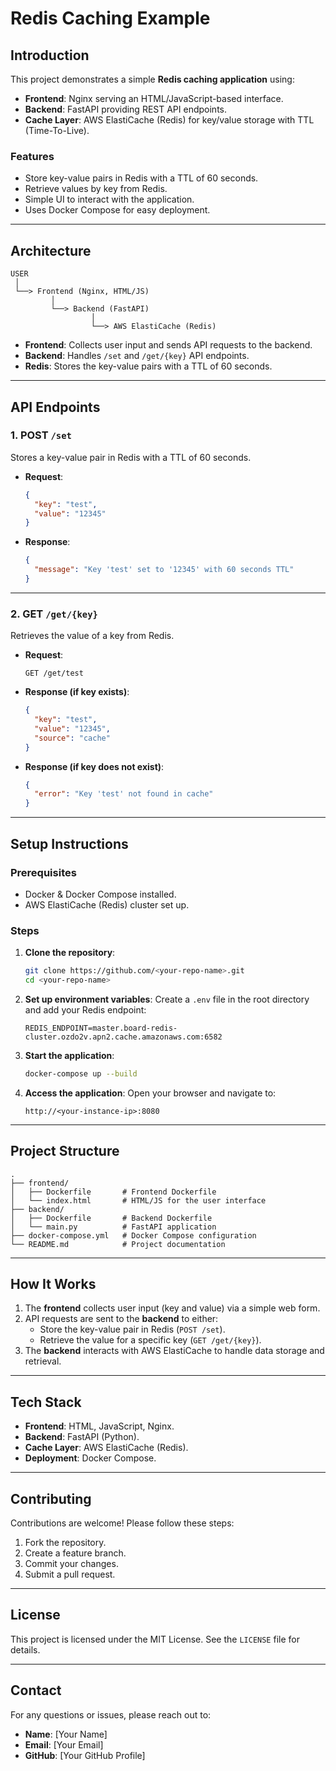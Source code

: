 
# **Redis Caching Example**

## **Introduction**
This project demonstrates a simple **Redis caching application** using:
- **Frontend**: Nginx serving an HTML/JavaScript-based interface.
- **Backend**: FastAPI providing REST API endpoints.
- **Cache Layer**: AWS ElastiCache (Redis) for key/value storage with TTL (Time-To-Live).

### **Features**
- Store key-value pairs in Redis with a TTL of 60 seconds.
- Retrieve values by key from Redis.
- Simple UI to interact with the application.
- Uses Docker Compose for easy deployment.

---

## **Architecture**
```plaintext
USER
 │
 └──> Frontend (Nginx, HTML/JS)
         │
         └──> Backend (FastAPI)
                  │
                  └──> AWS ElastiCache (Redis)
```

- **Frontend**: Collects user input and sends API requests to the backend.
- **Backend**: Handles `/set` and `/get/{key}` API endpoints.
- **Redis**: Stores the key-value pairs with a TTL of 60 seconds.

---

## **API Endpoints**

### **1. POST `/set`**
Stores a key-value pair in Redis with a TTL of 60 seconds.

- **Request**:
  ```json
  {
    "key": "test",
    "value": "12345"
  }
  ```
- **Response**:
  ```json
  {
    "message": "Key 'test' set to '12345' with 60 seconds TTL"
  }
  ```

---

### **2. GET `/get/{key}`**
Retrieves the value of a key from Redis.

- **Request**:
  ```
  GET /get/test
  ```
- **Response (if key exists)**:
  ```json
  {
    "key": "test",
    "value": "12345",
    "source": "cache"
  }
  ```
- **Response (if key does not exist)**:
  ```json
  {
    "error": "Key 'test' not found in cache"
  }
  ```

---

## **Setup Instructions**

### **Prerequisites**
- Docker & Docker Compose installed.
- AWS ElastiCache (Redis) cluster set up.

### **Steps**
1. **Clone the repository**:
   ```bash
   git clone https://github.com/<your-repo-name>.git
   cd <your-repo-name>
   ```

2. **Set up environment variables**:
   Create a `.env` file in the root directory and add your Redis endpoint:
   ```env
   REDIS_ENDPOINT=master.board-redis-cluster.ozdo2v.apn2.cache.amazonaws.com:6582
   ```

3. **Start the application**:
   ```bash
   docker-compose up --build
   ```

4. **Access the application**:
   Open your browser and navigate to:
   ```
   http://<your-instance-ip>:8080
   ```

---

## **Project Structure**
```plaintext
.
├── frontend/
│   ├── Dockerfile       # Frontend Dockerfile
│   └── index.html       # HTML/JS for the user interface
├── backend/
│   ├── Dockerfile       # Backend Dockerfile
│   └── main.py          # FastAPI application
├── docker-compose.yml   # Docker Compose configuration
└── README.md            # Project documentation
```

---

## **How It Works**
1. The **frontend** collects user input (key and value) via a simple web form.
2. API requests are sent to the **backend** to either:
   - Store the key-value pair in Redis (`POST /set`).
   - Retrieve the value for a specific key (`GET /get/{key}`).
3. The **backend** interacts with AWS ElastiCache to handle data storage and retrieval.

---

## **Tech Stack**
- **Frontend**: HTML, JavaScript, Nginx.
- **Backend**: FastAPI (Python).
- **Cache Layer**: AWS ElastiCache (Redis).
- **Deployment**: Docker Compose.

---

## **Contributing**
Contributions are welcome! Please follow these steps:
1. Fork the repository.
2. Create a feature branch.
3. Commit your changes.
4. Submit a pull request.

---

## **License**
This project is licensed under the MIT License. See the `LICENSE` file for details.

---

## **Contact**
For any questions or issues, please reach out to:
- **Name**: [Your Name]
- **Email**: [Your Email]
- **GitHub**: [Your GitHub Profile]
